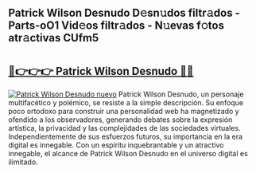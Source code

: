 ## Patrick Wilson Desnudo D𝚎sn𝚞dos filtr𝚊dos - Parts-oO1 Vid𝚎os filtr𝚊dos - N𝚞evas f𝚘tos atr𝚊ctivas CUfm5

# <h2><a href="http://mb0fyx.tromn.icu/?c=Patrick+Wilson+Desnudo">🔗👉👉👉 Patrick Wilson Desnudo 🔗🔗</a></h2>

[![Patrick Wilson Desnudo nuevo](https://i.imgur.com/pEAQMta.gif)](http://mb0fyx.tromn.icu/?c=Patrick+Wilson+Desnudo)
Patrick Wilson Desnudo, un personaje multifacético y polémico, se resiste a la simple descripción. Su enfoque poco ortodoxo para construir una personalidad web ha magnetizado y ofendido a los observadores, generando debates sobre la expresión artística, la privacidad y las complejidades de las sociedades virtuales. Independientemente de sus esfuerzos futuros, su importancia en la era digital es innegable. Con un espíritu inquebrantable y un atractivo innegable, el alcance de Patrick Wilson Desnudo en el universo digital es ilimitado.
